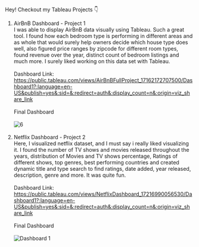 Hey!
Checkout my Tableau Projects 👇

1. AirBnB Dashboard - Project 1<br/>
   I was able to display AirBnB data visually using Tableau. Such a great tool. I found how each bedroom type is performing in different areas and as whole that would surely help owners decide which house type does
   well, also figured price ranges by zipcode for different room types, found revenue over the year, distinct count of bedroom listings and much more. I surely liked working on this data set with Tableau.<br/><br/>
   Dashboard Link: https://public.tableau.com/views/AirBnBFullProject_17162172707500/Dashboard1?:language=en-US&publish=yes&:sid=&:redirect=auth&:display_count=n&:origin=viz_share_link <br/><br/>
   Final Dashboard<br/><br/>
   ![6](https://github.com/user-attachments/assets/7ac449c0-c1ee-4c03-9398-1758322fb12f)<br/><br/>
2. Netflix Dashboard - Project 2<br/>
   Here, I visualized netflix dataset, and I must say i really liked visualizing it. I found the number of TV shows and movies released throughout the years, distribution of Movies and TV shows percentage, Ratings
   of different shows, top genres, best performing countries and created dynamic title and type search to find ratings, date added, year released, description, genre and more. It was quite fun.<br/><br/>
   Dashboard Link: https://public.tableau.com/views/NetflixDashboard_17216990056530/Dashboard1?:language=en-US&publish=yes&:sid=&:redirect=auth&:display_count=n&:origin=viz_share_link <br/><br/>
   Final Dashboard <br/><br/>
   ![Dashboard 1](https://github.com/user-attachments/assets/e070b45d-bfcf-4ca5-8b3e-d57ddfb84dcb)

   
